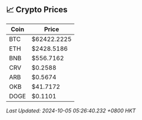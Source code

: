 ## 📈 Crypto Prices

| Coin | Price |
| ---- | ----- |
| BTC | $62422.2225 |
| ETH | $2428.5186 |
| BNB | $556.7162 |
| CRV | $0.2588 |
| ARB | $0.5674 |
| OKB | $41.7172 |
| DOGE | $0.1101 |

_Last Updated: 2024-10-05 05:26:40.232 +0800 HKT_